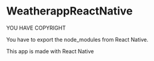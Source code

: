 # WeatherappReactNative
YOU HAVE COPYRIGHT

You have to export the node_modules from React Native.

This app is made with React Native
